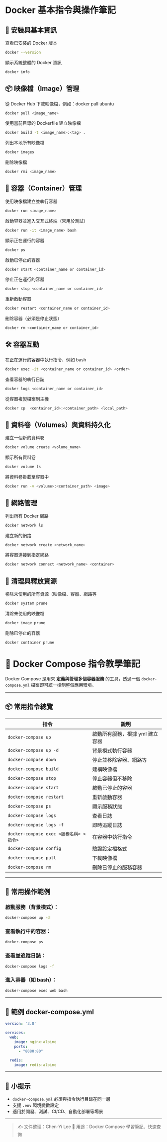 # Docker 基本指令與操作筆記

## 🐳 安裝與基本資訊
查看已安裝的 Docker 版本
```bash
docker --version
```
顯示系統整體的 Docker 資訊
```bash
docker info
```

## 📦 映像檔（Image）管理
從 Docker Hub 下載映像檔，例如：docker pull ubuntu
```bash
docker pull <image_name>
```
使用當前目錄的 Dockerfile 建立映像檔
```bash
docker build -t <image_name>:<tag> .
```
列出本地所有映像檔
```bash
docker images
```
刪除映像檔
```bash
docker rmi <image_name>
```

## 🧱 容器（Container）管理
使用映像檔建立並執行容器
```bash
docker run <image_name>
```
啟動容器並進入交互式終端（常用於測試）
```bash
docker run -it <image_name> bash
```
顯示正在運行的容器
```bash
docker ps
```
啟動已停止的容器
```bash
docker start <container_name or container_id>
```
停止正在運行的容器
```bash
docker stop <container_name or container_id>
```
重新啟動容器
```bash
docker restart <container_name or container_id>
```
刪除容器（必須是停止狀態）
```bash
docker rm <container_name or container_id>
```

## 🛠️ 容器互動
在正在運行的容器中執行指令，例如 bash
```bash
docker exec -it <container_name or container_id> <order>
```
查看容器的執行日誌
```bash
docker logs <container_name or container_id>
```
從容器複製檔案到主機
```bash
docker cp  <container_id>:<container_path> <local_path>
```

## 📄 資料卷（Volumes）與資料持久化
建立一個新的資料卷
```bash
docker volume create <volume_name>
```
顯示所有資料卷
```bash
docker volume ls
```
將資料卷掛載至容器中
```bash
docker run -v <volume>:<container_path> <image>
```

## 🧰 網路管理
列出所有 Docker 網路
```bash
docker network ls
```
建立新的網路
```bash
docker network create <network_name>
```
將容器連接到指定網路
```bash
docker network connect <network_name> <container>
```

## 🧹 清理與釋放資源
移除未使用的所有資源（映像檔、容器、網路等
```bash
docker system prune
```
清除未使用的映像檔
```bash
docker image prune
```
刪除已停止的容器
```bash
docker container prune
```


# 🐳 Docker Compose 指令教學筆記

Docker Compose 是用來 **定義與管理多個容器服務** 的工具，透過一個 `docker-compose.yml` 檔案即可統一控制整個應用環境。

---

## 📦 常用指令總覽

| 指令                                      | 說明                                          |
|-------------------------------------------|-----------------------------------------------|
| `docker-compose up`                       | 啟動所有服務，根據 yml 建立容器              |
| `docker-compose up -d`                    | 背景模式執行容器                              |
| `docker-compose down`                     | 停止並移除容器、網路等                        |
| `docker-compose build`                    | 建構映像檔                                    |
| `docker-compose stop`                     | 停止容器但不移除                              |
| `docker-compose start`                    | 啟動已停止的容器                              |
| `docker-compose restart`                  | 重新啟動容器                                  |
| `docker-compose ps`                       | 顯示服務狀態                                  |
| `docker-compose logs`                     | 查看日誌                                      |
| `docker-compose logs -f`                  | 即時追蹤日誌                                  |
| `docker-compose exec <服務名稱> <指令>`   | 在容器中執行指令                              |
| `docker-compose config`                   | 驗證設定檔格式                                |
| `docker-compose pull`                     | 下載映像檔                                     |
| `docker-compose rm`                       | 刪除已停止的服務容器                          |

---

## 🚀 常用操作範例

### 啟動服務（背景模式）：
```bash
docker-compose up -d
```

### 查看執行中的容器：
```bash
docker-compose ps
```

### 查看並追蹤日誌：
```bash
docker-compose logs -f
```

### 進入容器（如 bash）：
```bash
docker-compose exec web bash
```

---

## 📁 範例 docker-compose.yml

```yaml
version: '3.8'

services:
  web:
    image: nginx:alpine
    ports:
      - "8080:80"

  redis:
    image: redis:alpine
```

---

## 📌 小提示

- `docker-compose.yml` 必須與指令執行目錄在同一層
- 支援 `.env` 環境變數設定
- 適用於開發、測試、CI/CD、自動化部署等場景

---

> ✍️ 文件整理：Chen-Yi Lee 
> 📄 用途：Docker Compose 學習筆記、快速查詢

